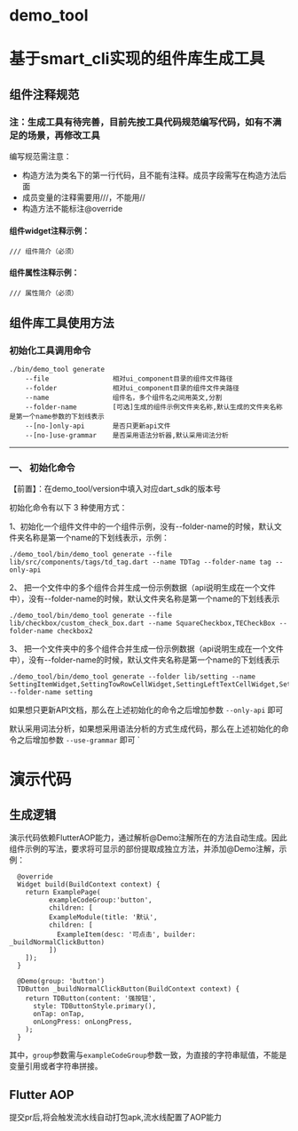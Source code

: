 # demo_tool
# 基于smart_cli实现的组件库生成工具

## 组件注释规范
### 注：生成工具有待完善，目前先按工具代码规范编写代码，如有不满足的场景，再修改工具
编写规范需注意：
- 构造方法为类名下的第一行代码，且不能有注释。成员字段需写在构造方法后面
- 成员变量的注释需要用///，不能用//
- 构造方法不能标注@override

#### 组件widget注释示例：
```
/// 组件简介（必须）
```
#### 组件属性注释示例：
```
/// 属性简介（必须）
```


## 组件库工具使用方法
### 初始化工具调用命令
```
./bin/demo_tool generate
    --file                相对ui_component目录的组件文件路径
    --folder              相对ui_component目录的组件文件夹路径
    --name                组件名，多个组件名之间用英文,分割
    --folder-name         [可选]生成的组件示例文件夹名称,默认生成的文件夹名称是第一个name参数的下划线表示
    --[no-]only-api       是否只更新api文件
    --[no-]use-grammar    是否采用语法分析器,默认采用词法分析
```
---
### 一、 初始化命令

【前置】：在demo_tool/version中填入对应dart_sdk的版本号

初始化命令有以下 3 种使用方式：

1、初始化一个组件文件中的一个组件示例，没有--folder-name的时候，默认文件夹名称是第一个name的下划线表示，示例：

```
./demo_tool/bin/demo_tool generate --file lib/src/components/tags/td_tag.dart --name TDTag --folder-name tag --only-api
```

2、 把一个文件中的多个组件合并生成一份示例数据（api说明生成在一个文件中），没有--folder-name的时候，默认文件夹名称是第一个name的下划线表示
```
./demo_tool/bin/demo_tool generate --file lib/checkbox/custom_check_box.dart --name SquareCheckbox,TECheckBox --folder-name checkbox2
```
3、 把一个文件夹中的多个组件合并生成一份示例数据（api说明生成在一个文件中），没有--folder-name的时候，默认文件夹名称是第一个name的下划线表示
```
./demo_tool/bin/demo_tool generate --folder lib/setting --name SettingItemWidget,SettingTowRowCellWidget,SettingLeftTextCellWidget,SettingCheckBoxCellWidget,SettingTowTextCellWidget,SettingTowLineTextCellWidget,SettingGroupWidget,SettingGroupTextWidget --folder-name setting
```

如果想只更新API文档，那么在上述初始化的命令之后增加参数 `--only-api` 即可

默认采用词法分析，如果想采用语法分析的方式生成代码，那么在上述初始化的命令之后增加参数 `--use-grammar` 即可
`

# 演示代码
## 生成逻辑
演示代码依赖FlutterAOP能力，通过解析@Demo注解所在的方法自动生成。因此组件示例的写法，要求将可显示的部份提取成独立方法，并添加@Demo注解，示例：
```
  @override
  Widget build(BuildContext context) {
    return ExamplePage(
          exampleCodeGroup:'button',
          children: [
          ExampleModule(title: '默认',
          children: [
            ExampleItem(desc: '可点击', builder: _buildNormalClickButton)
          ])
    ]);
  }
  
  @Demo(group: 'button')
  TDButton _buildNormalClickButton(BuildContext context) {
    return TDButton(content: '强按钮',
      style: TDButtonStyle.primary(),
      onTap: onTap,
      onLongPress: onLongPress,
    );
  }
```
其中，`group`参数需与`exampleCodeGroup`参数一致，为直接的字符串赋值，不能是变量引用或者字符串拼接。

## Flutter AOP
提交pr后,将会触发流水线自动打包apk,流水线配置了AOP能力